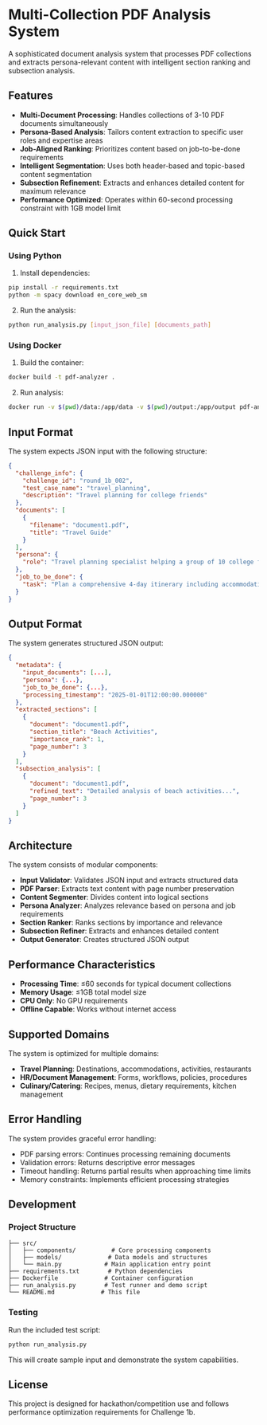 # Multi-Collection PDF Analysis System

A sophisticated document analysis system that processes PDF collections and extracts persona-relevant content with intelligent section ranking and subsection analysis.

## Features

- **Multi-Document Processing**: Handles collections of 3-10 PDF documents simultaneously
- **Persona-Based Analysis**: Tailors content extraction to specific user roles and expertise areas
- **Job-Aligned Ranking**: Prioritizes content based on job-to-be-done requirements
- **Intelligent Segmentation**: Uses both header-based and topic-based content segmentation
- **Subsection Refinement**: Extracts and enhances detailed content for maximum relevance
- **Performance Optimized**: Operates within 60-second processing constraint with 1GB model limit

## Quick Start

### Using Python

1. Install dependencies:
```bash
pip install -r requirements.txt
python -m spacy download en_core_web_sm
```

2. Run the analysis:
```bash
python run_analysis.py [input_json_file] [documents_path]
```

### Using Docker

1. Build the container:
```bash
docker build -t pdf-analyzer .
```

2. Run analysis:
```bash
docker run -v $(pwd)/data:/app/data -v $(pwd)/output:/app/output pdf-analyzer python src/main.py /app/data/input.json /app/data/
```

## Input Format

The system expects JSON input with the following structure:

```json
{
  "challenge_info": {
    "challenge_id": "round_1b_002",
    "test_case_name": "travel_planning",
    "description": "Travel planning for college friends"
  },
  "documents": [
    {
      "filename": "document1.pdf",
      "title": "Travel Guide"
    }
  ],
  "persona": {
    "role": "Travel planning specialist helping a group of 10 college friends plan their 4-day trip"
  },
  "job_to_be_done": {
    "task": "Plan a comprehensive 4-day itinerary including accommodations, activities, and dining"
  }
}
```

## Output Format

The system generates structured JSON output:

```json
{
  "metadata": {
    "input_documents": [...],
    "persona": {...},
    "job_to_be_done": {...},
    "processing_timestamp": "2025-01-01T12:00:00.000000"
  },
  "extracted_sections": [
    {
      "document": "document1.pdf",
      "section_title": "Beach Activities",
      "importance_rank": 1,
      "page_number": 3
    }
  ],
  "subsection_analysis": [
    {
      "document": "document1.pdf", 
      "refined_text": "Detailed analysis of beach activities...",
      "page_number": 3
    }
  ]
}
```

## Architecture

The system consists of modular components:

- **Input Validator**: Validates JSON input and extracts structured data
- **PDF Parser**: Extracts text content with page number preservation
- **Content Segmenter**: Divides content into logical sections
- **Persona Analyzer**: Analyzes relevance based on persona and job requirements
- **Section Ranker**: Ranks sections by importance and relevance
- **Subsection Refiner**: Extracts and enhances detailed content
- **Output Generator**: Creates structured JSON output

## Performance Characteristics

- **Processing Time**: ≤60 seconds for typical document collections
- **Memory Usage**: ≤1GB total model size
- **CPU Only**: No GPU requirements
- **Offline Capable**: Works without internet access

## Supported Domains

The system is optimized for multiple domains:

- **Travel Planning**: Destinations, accommodations, activities, restaurants
- **HR/Document Management**: Forms, workflows, policies, procedures  
- **Culinary/Catering**: Recipes, menus, dietary requirements, kitchen management

## Error Handling

The system provides graceful error handling:

- PDF parsing errors: Continues processing remaining documents
- Validation errors: Returns descriptive error messages
- Timeout handling: Returns partial results when approaching time limits
- Memory constraints: Implements efficient processing strategies

## Development

### Project Structure

```
├── src/
│   ├── components/          # Core processing components
│   ├── models/             # Data models and structures
│   └── main.py            # Main application entry point
├── requirements.txt        # Python dependencies
├── Dockerfile             # Container configuration
├── run_analysis.py        # Test runner and demo script
└── README.md             # This file
```

### Testing

Run the included test script:

```bash
python run_analysis.py
```

This will create sample input and demonstrate the system capabilities.

## License

This project is designed for hackathon/competition use and follows performance optimization requirements for Challenge 1b.
